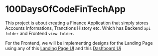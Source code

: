 # 100DaysOfCodeFinTechApp


This project is about creating a Finance Application that simply stores Accounts Informations, Tranctions History etc. Which has Backend `api folder` and Frontend `view folder`.

For the Frontend, we will be implementing designs for the Landing Page using any of this [Landing Page UI](https://dribbble.com/mannie411/collections/3929577-landing-page) and this [Dashboard Ui](https://dribbble.com/mannie411/collections/3929518-finance)